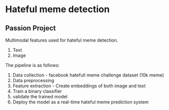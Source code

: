 # Hateful meme detection
## Passion Project

Multimodal features used for hateful meme detection.
1. Text 
3. Image

The pipeline is as follows:
1. Data collection - facebook hatefull meme challenge dataset (10k meme)
2. Data preprocessing
2. Feature extraction - Create embeddings of both image and text
3. Train a binary classifier
4. validate the trained model
5. Deploy the model as a real-time hateful meme prediction system



